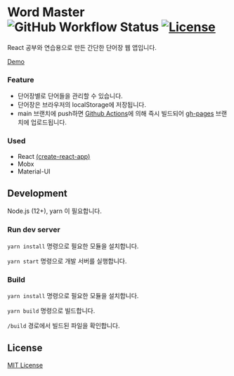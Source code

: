 # Word Master ![GitHub Workflow Status](https://img.shields.io/github/workflow/status/Tekiter/word-master-react/Deploy%20CI?label=actions&logo=github) <a href="LICENSE"><img src="https://img.shields.io/github/license/Tekiter/word-master-react" alt="License"></a>

React 공부와 연습용으로 만든 간단한 단어장 웹 앱입니다.

[Demo](https://tekiter.github.io/word-master-react)

### Feature

- 단어장별로 단어들을 관리할 수 있습니다.
- 단어장은 브라우저의 localStorage에 저장됩니다.
- main 브랜치에 push하면 [Github Actions](https://github.com/Tekiter/word-master-react/actions)에 의해 즉시 빌드되어 [gh-pages](https://github.com/Tekiter/word-master-react/tree/gh-pages) 브랜치에 업로드됩니다.

### Used

- React [(create-react-app)](https://github.com/facebook/create-react-app)
- Mobx
- Material-UI

## Development

Node.js (12+), yarn 이 필요합니다.

### Run dev server

`yarn install` 명령으로 필요한 모듈을 설치합니다.

`yarn start` 명령으로 개발 서버를 실행합니다.

### Build

`yarn install` 명령으로 필요한 모듈을 설치합니다.

`yarn build` 명령으로 빌드합니다.

`/build` 경로에서 빌드된 파일을 확인합니다.

## License

[MIT License](LICENSE)
